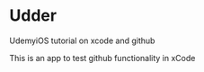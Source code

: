 # Udder
UdemyiOS tutorial on xcode and github

This is an app to test github functionality in xCode

